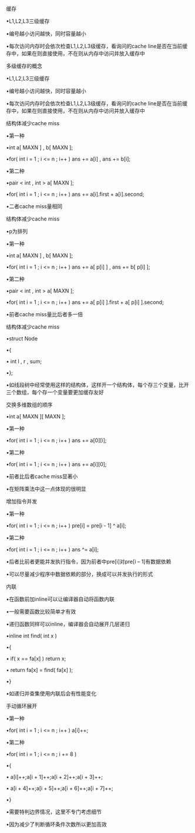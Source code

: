 缓存

•L1,L2,L3三级缓存

•编号越小访问越快，同时容量越小

•每次访问内存时会依次检查L1,L2,L3级缓存，看询问的cache line是否在当前缓存中，如果在则直接使用，不在则从内存中访问并放入缓存中



多级缓存的概念

•L1,L2,L3三级缓存

•编号越小访问越快，同时容量越小

•每次访问内存时会依次检查L1,L2,L3级缓存，看询问的cache line是否在当前缓存中，如果在则直接使用，不在则从内存中访问并放入缓存中



结构体减少cache miss

•第一种

•int a[ MAXN ] , b[ MAXN ];

•for( int i = 1 ; i <= n ; i++ ) ans += a[i] , ans += b[i];

•第二种

•pair < int , int > a[ MAXN ];

•for( int i = 1 ; i <= n ; i++ ) ans += a[i].first + a[i].second;

•二者cache miss量相同



结构体减少cache miss

•p为排列

•第一种

•int a[ MAXN ] , b[ MAXN ];

•for( int i = 1 ; i <= n ; i++ ) ans += a[ p[i] ] , ans += b[ p[i] ];

•第二种

•pair < int , int > a[ MAXN ];

•for( int i = 1 ; i <= n ; i++ ) ans += a[ p[i] ].first + a[ p[i] ].second;

•前者cache miss量比后者多一倍



结构体减少cache miss

•struct Node

•{

• int l , r , sum;

•};

•如线段树中经常使用这样的结构体，这样开一个结构体，每个存三个变量，比开三个数组，每个存一个变量要更加缓存友好



交换多维数组的顺序

•int a[ MAXN ][ MAXN ];

•第一种

•for( int i = 1 ; i <= n ; i++ ) ans += a[0][i];

•第二种

•for( int i = 1 ; i <= n ; i++ ) ans += a[i][0];

•前者比后者cache miss显著小

•在矩阵乘法中这一点体现的很明显



增加指令并发

•第一种

•for( int i = 1 ; i <= n ; i++ ) pre[i] = pre[i - 1] ^ a[i];

•第二种

•for( int i = 1 ; i <= n ; i++ ) ans ^= a[i];

•后者比前者更能并发执行指令，因为前者中pre[i]对pre[i – 1]有数据依赖

•可以尽量减少程序中数据依赖的部分，换成可以并发执行的形式



内联

•在函数前加inline可以让编译器自动将函数内联

•一般需要函数比较简单才有效

•递归函数同样可以inline，编译器会自动展开几层递归

•inline int find( int x )

•{

• if( x == fa[x] ) return x;

• return fa[x] = find( fa[x] );

•}

•如递归并查集使用内联后会有性能变化



手动循环展开

•第一种

•for( int i = 1 ; i <= n ; i++ ) a[i]++;

•第二种

•for( int i = 1 ; i <= n ; i += 8 )

•{

• a[i]++;a[i + 1]++;a[i + 2]++;a[i + 3]++;

• a[i + 4]++;a[i + 5]++;a[i + 6]++;a[i + 7]++;

•}

•需要特判边界情况，这里不专门考虑细节

•因为减少了判断循环条件次数所以更加高效